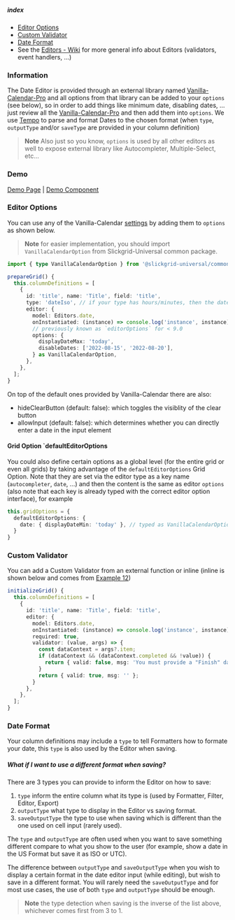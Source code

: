 ##### index
- [Editor Options](#editor-options)
- [Custom Validator](#custom-validator)
- [Date Format](#date-format)
- See the [Editors - Wiki](../Editors.md) for more general info about Editors (validators, event handlers, ...)

### Information
The Date Editor is provided through an external library named [Vanilla-Calendar-Pro](https://github.com/ghiscoding/vanilla-calendar-pro) and all options from that library can be added to your `options` (see below), so in order to add things like minimum date, disabling dates, ... just review all the [Vanilla-Calendar-Pro](https://vanilla-calendar.pro/docs/reference/additionally/settings) and then add them into `options`. We use [Tempo](https://tempo.formkit.com/) to parse and format Dates to the chosen format (when `type`, `outputType` and/or `saveType` are provided in your column definition)

> **Note** Also just so you know, `options` is used by all other editors as well to expose external library like Autocompleter, Multiple-Select, etc...

### Demo
[Demo Page](https://ghiscoding.github.io/slickgrid-universal/#/example12) | [Demo Component](https://github.com/ghiscoding/slickgrid-universal/blob/master/demos/vanilla/src/examples/example12.ts)

### Editor Options
You can use any of the Vanilla-Calendar [settings](https://vanilla-calendar.pro/docs/reference/additionally/settings) by adding them to `options` as shown below.

> **Note** for easier implementation, you should import `VanillaCalendarOption` from Slickgrid-Universal common package.

```ts
import { type VanillaCalendarOption } from '@slickgrid-universal/common';

prepareGrid() {
  this.columnDefinitions = [
    {
      id: 'title', name: 'Title', field: 'title',
      type: 'dateIso', // if your type has hours/minutes, then the date picker will include date+time
      editor: {
        model: Editors.date,
        onInstantiated: (instance) => console.log('instance', instance), // get instance from 3rd party lib
        // previously known as `editorOptions` for < 9.0
        options: {
          displayDateMax: 'today',
          disableDates: ['2022-08-15', '2022-08-20'],
        } as VanillaCalendarOption,
      },
    },
  ];
}
```

On top of the default ones provided by Vanilla-Calendar there are also:

* hideClearButton (default: false): which toggles the visiblity of the clear button
* allowInput (default: false): which determines whether you can directly enter a date in the input element

#### Grid Option `defaultEditorOptions
You could also define certain options as a global level (for the entire grid or even all grids) by taking advantage of the `defaultEditorOptions` Grid Option. Note that they are set via the editor type as a key name (`autocompleter`, `date`, ...) and then the content is the same as editor `options` (also note that each key is already typed with the correct editor option interface), for example

```ts
this.gridOptions = {
  defaultEditorOptions: {
    date: { displayDateMin: 'today' }, // typed as VanillaCalendarOption
  }
}
```

### Custom Validator
You can add a Custom Validator from an external function or inline (inline is shown below and comes from [Example 12](https://ghiscoding.github.io/slickgrid-universal/#/example12))
```ts
initializeGrid() {
  this.columnDefinitions = [
    {
      id: 'title', name: 'Title', field: 'title',
      editor: {
        model: Editors.date,
        onInstantiated: (instance) => console.log('instance', instance), // get instance from 3rd party lib
        required: true,
        validator: (value, args) => {
          const dataContext = args?.item;
          if (dataContext && (dataContext.completed && !value)) {
            return { valid: false, msg: 'You must provide a "Finish" date when "Completed" is checked.' };
          }
          return { valid: true, msg: '' };
        }
      },
    },
  ];
}
```

### Date Format
Your column definitions may include a `type` to tell Formatters how to formate your date, this `type` is also used by the Editor when saving.

##### What if I want to use a different format when saving?
There are 3 types you can provide to inform the Editor on how to save:
1. `type` inform the entire column what its type is (used by Formatter, Filter, Editor, Export)
2. `outputType` what type to display in the Editor vs saving format.
3. `saveOutputType` the type to use when saving which is different than the one used on cell input (rarely used).


The `type` and `outputType` are often used when you want to save something different compare to what you show to the user (for example, show a date in the US Format but save it as ISO or UTC).

The difference between `outputType` and `saveOutputType` when you wish to display a certain format in the date editor input (while editing), but wish to save in a different format. You will rarely need the `saveOutputType` and for most use cases, the use of both `type` and `outputType` should be enough.

> **Note** the type detection when saving is the inverse of the list above, whichever comes first from 3 to 1.